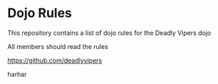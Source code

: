 Dojo Rules
==========

This repository contains a list of dojo rules for the Deadly Vipers dojo

All members should read the rules

https://github.com/deadlyvipers

harhar